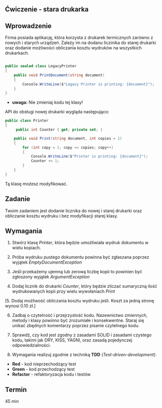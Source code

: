 ## Ćwiczenie - stara drukarka

## Wprowadzenie
Firma posiada aplikację, która korzysta z drukarek termicznych zarówno z nowych i starych urządzeń.
Zależy im na dodanu liczinika do starej drukarki oraz dodanie możliwości obliczania kosztu wydruków na wszystkich drukarkach.

```csharp

public sealed class LegacyPrinter
{
    public void PrintDocument(string document)
    {
        Console.WriteLine($"Legacy Printer is printing: {document}");
    }
}
```
- **uwaga:** Nie zmieniaj kodu tej klasy!


API do obsługi nowej drukarki wygląda następująco:

```csharp
public class Printer
{
	 public int Counter { get; private set; }

	public void Print(string document, int copies = 1)
	{
		for (int copy = 1; copy <= copies; copy++)
		{
			Console.WriteLine($"Printer is printing: {document}");
			Counter += 1;
		}
	}
}
```

Tą klasę możesz modyfikować.

## Zadanie


Twoim zadaniem jest dodanie licznika do nowej i starej drukarki oraz obliczanie kosztu wydruku i bez modyfikacji starej klasy.


## Wymagania
1. Stwórz klasę _Printer_, która będzie umożliwiała wydruk dokumentu w wielu kopiach.

2. Próba wydruku pustego dokumentu powinna być zgłaszana poprzez wyjątek _EmptyDocumentException_

3. Jeśli przekażemy ujemną lub zerową liczbę kopii to powinien być zgłoszony wyjątek _ArgumentException_

4. Dodaj licznik do drukarki _Counter_, który będzie zliczać sumaryczną ilość wydrukowanych kopii przy wielu wywołaniach _Print_

[5. Dodaj możliwość obliczania kosztu wydruku jeśli. Koszt za jedną stronę wynosi 0.10 zł.]

6. Zadbaj o czytelność i przejrzystość kodu. Nazewnictwo zmiennych, metody i klasy powinno być zrozumiałe i konsekwentne. Staraj się unikać zbędnych komentarzy poprzez pisanie czytelnego kodu.

7. Sprawdź, czy kod jest zgodny z zasadami SOLID i zasadami czystego kodu, takimi jak DRY, KISS, YAGNI, oraz zasadą pojedynczej odpowiedzialności.

8. Wymagania realizuj zgodnie z techniką **TDD** (_Test-driven-development_):

- **Red** - kod nieprzechodzący test
- **Green** - kod przechodzący test
- **Refactor** - refaktoryzacja kodu i testów


## Termin
45 min